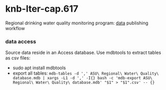 # knb-lter-cap.617

Regional drinking water quality monitoring program: [data](https://portal.edirepository.org/nis/mapbrowse?scope=knb-lter-cap&identifier=617) publishing workflow

### data access

Source data reside in an Access database. Use mdbtools to extract tables as csv files:

- sudo apt install mdbtools
- export all tables: `mdb-tables -d ',' ASU\ Regional\ Water\ Quality\ database.mdb | xargs -L1 -d ',' -I{} bash -c 'mdb-export ASU\ Regional\ Water\ Quality\ database.mdb' "$1" > "$1".csv' -- {}`
